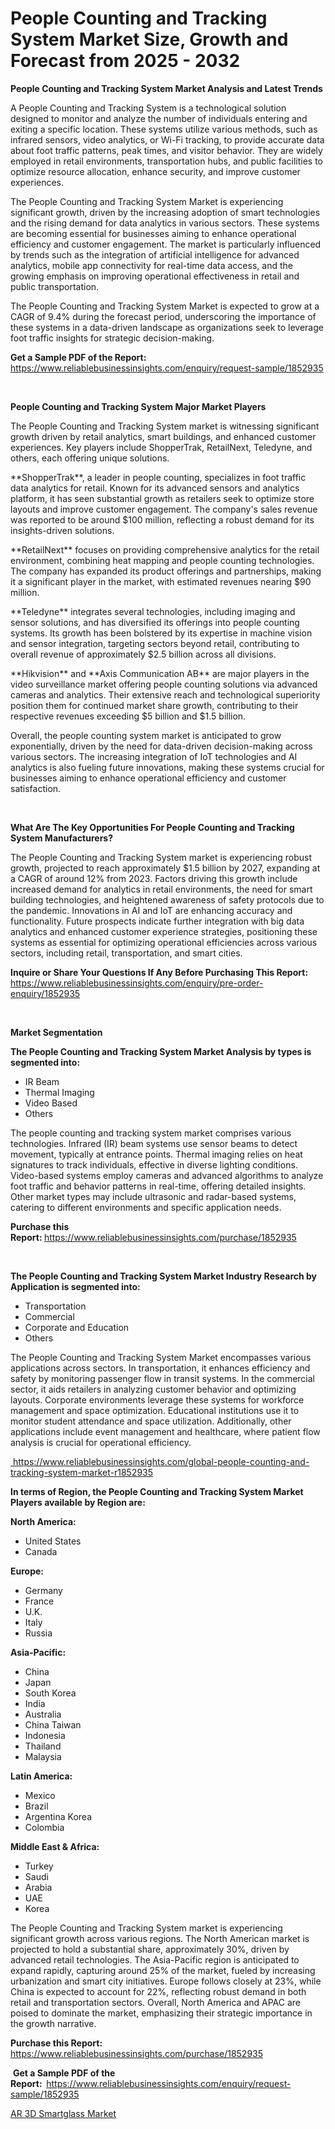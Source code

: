 <p><h1>People Counting and Tracking System Market Size, Growth and Forecast from 2025 - 2032</h1></p><p><strong>People Counting and Tracking System Market Analysis and Latest Trends</strong></p>
<p><p>A People Counting and Tracking System is a technological solution designed to monitor and analyze the number of individuals entering and exiting a specific location. These systems utilize various methods, such as infrared sensors, video analytics, or Wi-Fi tracking, to provide accurate data about foot traffic patterns, peak times, and visitor behavior. They are widely employed in retail environments, transportation hubs, and public facilities to optimize resource allocation, enhance security, and improve customer experiences.</p><p>The People Counting and Tracking System Market is experiencing significant growth, driven by the increasing adoption of smart technologies and the rising demand for data analytics in various sectors. These systems are becoming essential for businesses aiming to enhance operational efficiency and customer engagement. The market is particularly influenced by trends such as the integration of artificial intelligence for advanced analytics, mobile app connectivity for real-time data access, and the growing emphasis on improving operational effectiveness in retail and public transportation.</p><p>The People Counting and Tracking System Market is expected to grow at a CAGR of 9.4% during the forecast period, underscoring the importance of these systems in a data-driven landscape as organizations seek to leverage foot traffic insights for strategic decision-making.</p></p>
<p><strong>Get a Sample PDF of the Report:&nbsp;</strong> <a href="https://www.reliablebusinessinsights.com/enquiry/request-sample/1852935?utm_campaign=3273&utm_medium=2&utm_source=Github&utm_content=ia&utm_term=12042025&utm_id=people-counting-and-tracking-system">https://www.reliablebusinessinsights.com/enquiry/request-sample/1852935</a></p>
<p>&nbsp;</p>
<p><strong>People Counting and Tracking System Major Market Players</strong></p>
<p><p>The People Counting and Tracking System market is witnessing significant growth driven by retail analytics, smart buildings, and enhanced customer experiences. Key players include ShopperTrak, RetailNext, Teledyne, and others, each offering unique solutions.</p><p>**ShopperTrak**, a leader in people counting, specializes in foot traffic data analytics for retail. Known for its advanced sensors and analytics platform, it has seen substantial growth as retailers seek to optimize store layouts and improve customer engagement. The company's sales revenue was reported to be around $100 million, reflecting a robust demand for its insights-driven solutions.</p><p>**RetailNext** focuses on providing comprehensive analytics for the retail environment, combining heat mapping and people counting technologies. The company has expanded its product offerings and partnerships, making it a significant player in the market, with estimated revenues nearing $90 million.</p><p>**Teledyne** integrates several technologies, including imaging and sensor solutions, and has diversified its offerings into people counting systems. Its growth has been bolstered by its expertise in machine vision and sensor integration, targeting sectors beyond retail, contributing to overall revenue of approximately $2.5 billion across all divisions.</p><p>**Hikvision** and **Axis Communication AB** are major players in the video surveillance market offering people counting solutions via advanced cameras and analytics. Their extensive reach and technological superiority position them for continued market share growth, contributing to their respective revenues exceeding $5 billion and $1.5 billion.</p><p>Overall, the people counting system market is anticipated to grow exponentially, driven by the need for data-driven decision-making across various sectors. The increasing integration of IoT technologies and AI analytics is also fueling future innovations, making these systems crucial for businesses aiming to enhance operational efficiency and customer satisfaction.</p></p>
<p>&nbsp;</p>
<p><strong>What Are The Key Opportunities For People Counting and Tracking System Manufacturers?</strong></p>
<p><p>The People Counting and Tracking System market is experiencing robust growth, projected to reach approximately $1.5 billion by 2027, expanding at a CAGR of around 12% from 2023. Factors driving this growth include increased demand for analytics in retail environments, the need for smart building technologies, and heightened awareness of safety protocols due to the pandemic. Innovations in AI and IoT are enhancing accuracy and functionality. Future prospects indicate further integration with big data analytics and enhanced customer experience strategies, positioning these systems as essential for optimizing operational efficiencies across various sectors, including retail, transportation, and smart cities.</p></p>
<p><strong>Inquire or Share Your Questions If Any Before Purchasing This Report:</strong> <a href="https://www.reliablebusinessinsights.com/enquiry/pre-order-enquiry/1852935?utm_campaign=3273&utm_medium=2&utm_source=Github&utm_content=ia&utm_term=12042025&utm_id=people-counting-and-tracking-system">https://www.reliablebusinessinsights.com/enquiry/pre-order-enquiry/1852935</a></p>
<p>&nbsp;</p>
<p><strong>Market Segmentation</strong></p>
<p><strong>The People Counting and Tracking System Market Analysis by types is segmented into:</strong></p>
<p><ul><li>IR Beam</li><li>Thermal Imaging</li><li>Video Based</li><li>Others</li></ul></p>
<p><p>The people counting and tracking system market comprises various technologies. Infrared (IR) beam systems use sensor beams to detect movement, typically at entrance points. Thermal imaging relies on heat signatures to track individuals, effective in diverse lighting conditions. Video-based systems employ cameras and advanced algorithms to analyze foot traffic and behavior patterns in real-time, offering detailed insights. Other market types may include ultrasonic and radar-based systems, catering to different environments and specific application needs.</p></p>
<p><strong>Purchase this Report:&nbsp;</strong><a href="https://www.reliablebusinessinsights.com/purchase/1852935?utm_campaign=3273&utm_medium=2&utm_source=Github&utm_content=ia&utm_term=12042025&utm_id=people-counting-and-tracking-system">https://www.reliablebusinessinsights.com/purchase/1852935</a></p>
<p>&nbsp;</p>
<p><strong>The People Counting and Tracking System Market Industry Research by Application is segmented into:</strong></p>
<p><ul><li>Transportation</li><li>Commercial</li><li>Corporate and Education</li><li>Others</li></ul></p>
<p><p>The People Counting and Tracking System Market encompasses various applications across sectors. In transportation, it enhances efficiency and safety by monitoring passenger flow in transit systems. In the commercial sector, it aids retailers in analyzing customer behavior and optimizing layouts. Corporate environments leverage these systems for workforce management and space optimization. Educational institutions use it to monitor student attendance and space utilization. Additionally, other applications include event management and healthcare, where patient flow analysis is crucial for operational efficiency.</p></p>
<p><a href="https://www.reliablebusinessinsights.com/global-people-counting-and-tracking-system-market-r1852935?utm_campaign=3273&utm_medium=2&utm_source=Github&utm_content=ia&utm_term=12042025&utm_id=people-counting-and-tracking-system">&nbsp;https://www.reliablebusinessinsights.com/global-people-counting-and-tracking-system-market-r1852935</a></p>
<p><strong>In terms of Region, the People Counting and Tracking System Market Players available by Region are:</strong></p>
<p>
    <p> <strong> North America: </strong>
        <ul>
            <li>United States</li>
            <li>Canada</li>
        </ul>
        </p> 
    <p> <strong> Europe: </strong>
        <ul>
            <li>Germany</li>
            <li>France</li>
            <li>U.K.</li>
            <li>Italy</li>
            <li>Russia</li>
        </ul>
        </p> 
    <p> <strong> Asia-Pacific: </strong>
        <ul>
            <li>China</li>
            <li>Japan</li>
            <li>South Korea</li>
            <li>India</li>
            <li>Australia</li>
            <li>China Taiwan</li>
            <li>Indonesia</li>
            <li>Thailand</li>
            <li>Malaysia</li>
        </ul>
        </p> 
    <p> <strong> Latin America: </strong>
        <ul>
            <li>Mexico</li>
            <li>Brazil</li>
            <li>Argentina Korea</li>
            <li>Colombia</li>
        </ul>
        </p> 
    <p> <strong> Middle East & Africa: </strong>
        <ul>
            <li>Turkey</li>
            <li>Saudi</li>
            <li>Arabia</li>
            <li>UAE</li>
            <li>Korea</li>
        </ul>
    </p>
    </p>
<p><p>The People Counting and Tracking System market is experiencing significant growth across various regions. The North American market is projected to hold a substantial share, approximately 30%, driven by advanced retail technologies. The Asia-Pacific region is anticipated to expand rapidly, capturing around 25% of the market, fueled by increasing urbanization and smart city initiatives. Europe follows closely at 23%, while China is expected to account for 22%, reflecting robust demand in both retail and transportation sectors. Overall, North America and APAC are poised to dominate the market, emphasizing their strategic importance in the growth narrative.</p></p>
<p><strong>Purchase this Report: </strong><a href="https://www.reliablebusinessinsights.com/purchase/1852935?utm_campaign=3273&utm_medium=2&utm_source=Github&utm_content=ia&utm_term=12042025&utm_id=people-counting-and-tracking-system">https://www.reliablebusinessinsights.com/purchase/1852935</a></p>
<p>&nbsp;<strong>Get a Sample PDF of the Report:&nbsp;&nbsp;</strong><a href="https://www.reliablebusinessinsights.com/enquiry/request-sample/1852935?utm_campaign=3273&utm_medium=2&utm_source=Github&utm_content=ia&utm_term=12042025&utm_id=people-counting-and-tracking-system">https://www.reliablebusinessinsights.com/enquiry/request-sample/1852935</a></p>
<p><strong></strong></p>
<p><p><a href="https://github.com/fraryatena85/Market-Research-Report-List-1/blob/main/ar-3d-smartglass-market.md?utm_campaign=3273&utm_medium=2&utm_source=Github&utm_content=ia&utm_term=12042025&utm_id=people-counting-and-tracking-system">AR 3D Smartglass Market</a></p></p>